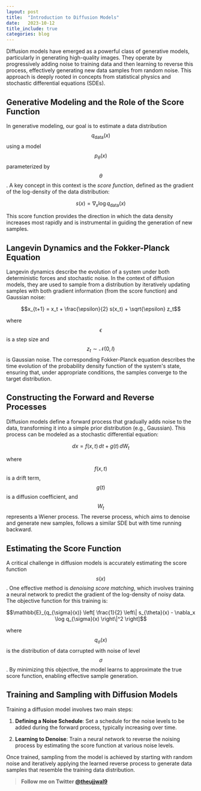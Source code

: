 ```yaml
---
layout: post
title:  "Introduction to Diffusion Models"
date:   2023-10-12
title_include: true
categories: blog
---
```


<script type="text/x-mathjax-config">
MathJax.Hub.Config({
  <!-- tex2jax: {inlineMath: [['$','$'], ['\\(','\\)']]}, -->
  jax: ["input/TeX","output/HTML-CSS"],
  displayAlign: "left",
  "HTML-CSS": { scale: 110}
});
</script>

Diffusion models have emerged as a powerful class of generative models, particularly in generating high-quality images. They operate by progressively adding noise to training data and then learning to reverse this process, effectively generating new data samples from random noise. This approach is deeply rooted in concepts from statistical physics and stochastic differential equations (SDEs).

## Generative Modeling and the Role of the Score Function

In generative modeling, our goal is to estimate a data distribution $$q_{\text{data}}(x)$$ using a model $$p_{\theta}(x)$$ parameterized by $$\theta$$. A key concept in this context is the *score function*, defined as the gradient of the log-density of the data distribution:

$$s(x) = \nabla_x \log q_{\text{data}}(x)$$

This score function provides the direction in which the data density increases most rapidly and is instrumental in guiding the generation of new samples.

## Langevin Dynamics and the Fokker-Planck Equation

Langevin dynamics describe the evolution of a system under both deterministic forces and stochastic noise. In the context of diffusion models, they are used to sample from a distribution by iteratively updating samples with both gradient information (from the score function) and Gaussian noise:

$$x_{t+1} = x_t + \frac{\epsilon}{2} s(x_t) + \sqrt{\epsilon} z_t$$

where $$\epsilon$$ is a step size and $$z_t \sim \mathcal{N}(0, I)$$ is Gaussian noise. The corresponding Fokker-Planck equation describes the time evolution of the probability density function of the system's state, ensuring that, under appropriate conditions, the samples converge to the target distribution.

## Constructing the Forward and Reverse Processes

Diffusion models define a forward process that gradually adds noise to the data, transforming it into a simple prior distribution (e.g., Gaussian). This process can be modeled as a stochastic differential equation:

$$dx = f(x, t)\, dt + g(t)\, dW_t$$

where $$f(x, t)$$ is a drift term, $$g(t)$$ is a diffusion coefficient, and $$W_t$$ represents a Wiener process. The reverse process, which aims to denoise and generate new samples, follows a similar SDE but with time running backward.

## Estimating the Score Function

A critical challenge in diffusion models is accurately estimating the score function $$s(x)$$. One effective method is *denoising score matching*, which involves training a neural network to predict the gradient of the log-density of noisy data. The objective function for this training is:

$$\mathbb{E}_{q_{\sigma}(x)} \left[ \frac{1}{2} \left\| s_{\theta}(x) - \nabla_x \log q_{\sigma}(x) \right\|^2 \right]$$

where $$q_{\sigma}(x)$$ is the distribution of data corrupted with noise of level $$\sigma$$. By minimizing this objective, the model learns to approximate the true score function, enabling effective sample generation.

## Training and Sampling with Diffusion Models

Training a diffusion model involves two main steps:

1. **Defining a Noise Schedule**: Set a schedule for the noise levels to be added during the forward process, typically increasing over time.

2. **Learning to Denoise**: Train a neural network to reverse the noising process by estimating the score function at various noise levels.

Once trained, sampling from the model is achieved by starting with random noise and iteratively applying the learned reverse process to generate data samples that resemble the training data distribution.

> **Follow me on Twitter [@theujjwal9](https://twitter.com/theujjwal9)**
